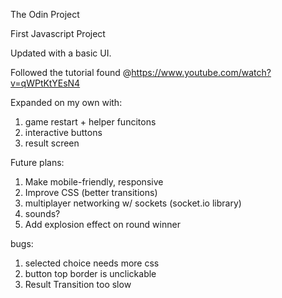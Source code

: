 The Odin Project

First Javascript Project

Updated with a basic UI.

Followed the tutorial found @https://www.youtube.com/watch?v=qWPtKtYEsN4

Expanded on my own with:
1. game restart + helper funcitons
2. interactive buttons
3. result screen

Future plans:
1. Make mobile-friendly, responsive
2. Improve CSS (better transitions)
3. multiplayer networking w/ sockets (socket.io library)
4. sounds?
5. Add explosion effect on round winner

bugs:
1. selected choice needs more css
2. button top border is unclickable
3. Result Transition too slow